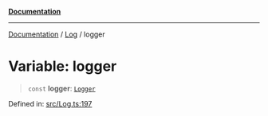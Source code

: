 [**Documentation**](../../README.md)

***

[Documentation](../../README.md) / [Log](../README.md) / logger

# Variable: logger

> `const` **logger**: [`Logger`](../classes/Logger.md)

Defined in: [src/Log.ts:197](https://github.com/Christian-Me/folder-to-tags-plugin/blob/324c4975948764581637da1ab1e4cb12dc3f447a/src/Log.ts#L197)
